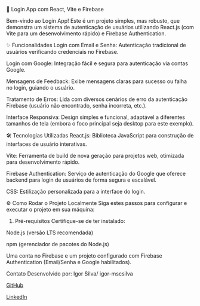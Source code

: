 🚀 Login App com React, Vite e Firebase

Bem-vindo ao Login App! Este é um projeto simples, mas robusto, que demonstra um sistema de autenticação de usuários utilizando React.js (com Vite para um desenvolvimento rápido) e Firebase Authentication.

✨ Funcionalidades
Login com Email e Senha: Autenticação tradicional de usuários verificando credenciais no Firebase.

Login com Google: Integração fácil e segura para autenticação via contas Google.

Mensagens de Feedback: Exibe mensagens claras para sucesso ou falha no login, guiando o usuário.

Tratamento de Erros: Lida com diversos cenários de erro da autenticação Firebase (usuário não encontrado, senha incorreta, etc.).

Interface Responsiva: Design simples e funcional, adaptável a diferentes tamanhos de tela (embora o foco principal seja desktop para este exemplo).

🛠️ Tecnologias Utilizadas
React.js: Biblioteca JavaScript para construção de interfaces de usuário interativas.

Vite: Ferramenta de build de nova geração para projetos web, otimizada para desenvolvimento rápido.

Firebase Authentication: Serviço de autenticação do Google que oferece backend para login de usuários de forma segura e escalável.

CSS: Estilização personalizada para a interface do login.

⚙️ Como Rodar o Projeto Localmente
Siga estes passos para configurar e executar o projeto em sua máquina:

1. Pré-requisitos
Certifique-se de ter instalado:

Node.js (versão LTS recomendada)

npm (gerenciador de pacotes do Node.js)

Uma conta no Firebase e um projeto configurado com Firebase Authentication (Email/Senha e Google habilitados).

Contato
Desenvolvido por: Igor Silva/ igor-mscsilva

[GitHub](https://github.com/igor-mscsilva)

[LinkedIn](https://www.linkedin.com/in/igor-silva-7b9079207/)

